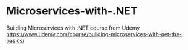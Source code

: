 # Microservices-with-.NET
Building Microservices with .NET course from Udemy
https://www.udemy.com/course/building-microservices-with-net-the-basics/

